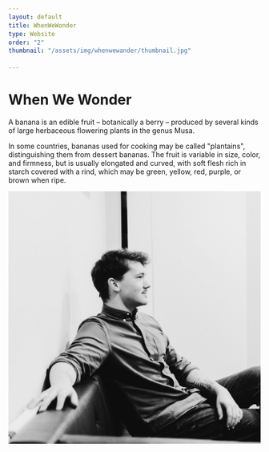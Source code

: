 ```yaml
---
layout: default
title: WhenWeWonder
type: Website
order: "2"
thumbnail: "/assets/img/whenwewander/thumbnail.jpg"

---
```

# When We Wonder

A banana is an edible fruit – botanically a berry – produced by several kinds
of large herbaceous flowering plants in the genus Musa.

In some countries, bananas used for cooking may be called "plantains",
distinguishing them from dessert bananas. The fruit is variable in size, color,
and firmness, but is usually elongated and curved, with soft flesh rich in
starch covered with a rind, which may be green, yellow, red, purple, or brown
when ripe.

![](assets/img/81786377-7fb9-4318-88be-c07351cdfe35.JPG)